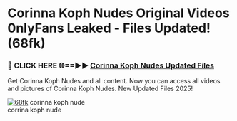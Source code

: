 # Corinna Koph Nudes Original Videos 0nlyFans Leaked - Files Updated! (68fk)

<h3>🔴 CLICK HERE 🌐==►► <a href="https://tinyurl.com/yc6ubb5a" rel="nofollow">Corinna Koph Nudes Updated Files</a></h3>

Get Corinna Koph Nudes and all content. Now you can access all videos and pictures of Corinna Koph Nudes. New Updated Files 2025!

[![68fk](https://i.imgur.com/7eu0CRL.gif)](https://tinyurl.com/yc6ubb5a)
corinna koph nude<br>
corrina koph nude